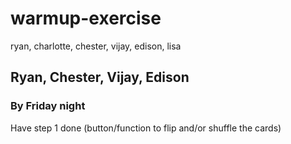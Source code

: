 # warmup-exercise

ryan, charlotte, chester, vijay, edison, lisa



## Ryan, Chester, Vijay, Edison
### By Friday night
Have step 1 done (button/function to flip and/or shuffle the cards)

